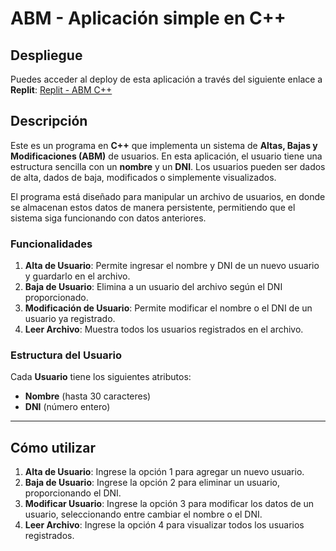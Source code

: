# ABM - Aplicación simple en C++

## Despliegue

Puedes acceder al deploy de esta aplicación a través del siguiente enlace a **Replit**:
[Replit - ABM C++](https://replit.com/join/ccvdlhdcsi-germanfgomez)

## Descripción

Este es un programa en **C++** que implementa un sistema de **Altas, Bajas y Modificaciones (ABM)** de usuarios. En esta aplicación, el usuario tiene una estructura sencilla con un **nombre** y un **DNI**. Los usuarios pueden ser dados de alta, dados de baja, modificados o simplemente visualizados.

El programa está diseñado para manipular un archivo de usuarios, en donde se almacenan estos datos de manera persistente, permitiendo que el sistema siga funcionando con datos anteriores.

### Funcionalidades

1. **Alta de Usuario**: Permite ingresar el nombre y DNI de un nuevo usuario y guardarlo en el archivo.
2. **Baja de Usuario**: Elimina a un usuario del archivo según el DNI proporcionado.
3. **Modificación de Usuario**: Permite modificar el nombre o el DNI de un usuario ya registrado.
4. **Leer Archivo**: Muestra todos los usuarios registrados en el archivo.

### Estructura del Usuario

Cada **Usuario** tiene los siguientes atributos:
- **Nombre** (hasta 30 caracteres)
- **DNI** (número entero)

---

## Cómo utilizar

1. **Alta de Usuario**: Ingrese la opción 1 para agregar un nuevo usuario.
2. **Baja de Usuario**: Ingrese la opción 2 para eliminar un usuario, proporcionando el DNI.
3. **Modificar Usuario**: Ingrese la opción 3 para modificar los datos de un usuario, seleccionando entre cambiar el nombre o el DNI.
4. **Leer Archivo**: Ingrese la opción 4 para visualizar todos los usuarios registrados.


